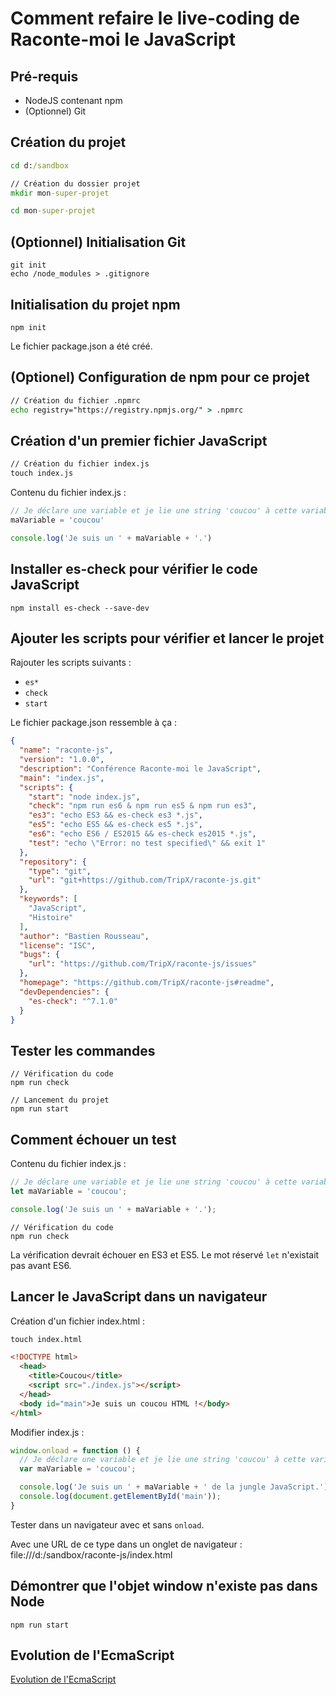 # Comment refaire le live-coding de Raconte-moi le JavaScript

## Pré-requis

- NodeJS contenant npm
- (Optionnel) Git

## Création du projet

```cmd
cd d:/sandbox

// Création du dossier projet
mkdir mon-super-projet

cd mon-super-projet
```

## (Optionnel) Initialisation Git

```shell
git init
echo /node_modules > .gitignore
```

## Initialisation du projet npm

```shell
npm init
```

Le fichier package.json a été créé.

## (Optionel) Configuration de npm pour ce projet

```cmd
// Création du fichier .npmrc
echo registry="https://registry.npmjs.org/" > .npmrc
```

## Création d'un premier fichier JavaScript

```cmd
// Création du fichier index.js
touch index.js
```

Contenu du fichier index.js :

```js
// Je déclare une variable et je lie une string 'coucou' à cette variable
maVariable = 'coucou'

console.log('Je suis un ' + maVariable + '.')
```

## Installer es-check pour vérifier le code JavaScript

```shell
npm install es-check --save-dev
```

## Ajouter les scripts pour vérifier et lancer le projet

Rajouter les scripts suivants :

- `es*`
- `check`
- `start`

Le fichier package.json ressemble à ça :

```json
{
  "name": "raconte-js",
  "version": "1.0.0",
  "description": "Conférence Raconte-moi le JavaScript",
  "main": "index.js",
  "scripts": {
    "start": "node index.js",
    "check": "npm run es6 & npm run es5 & npm run es3",
    "es3": "echo ES3 && es-check es3 *.js",
    "es5": "echo ES5 && es-check es5 *.js",
    "es6": "echo ES6 / ES2015 && es-check es2015 *.js",
    "test": "echo \"Error: no test specified\" && exit 1"
  },
  "repository": {
    "type": "git",
    "url": "git+https://github.com/TripX/raconte-js.git"
  },
  "keywords": [
    "JavaScript",
    "Histoire"
  ],
  "author": "Bastien Rousseau",
  "license": "ISC",
  "bugs": {
    "url": "https://github.com/TripX/raconte-js/issues"
  },
  "homepage": "https://github.com/TripX/raconte-js#readme",
  "devDependencies": {
    "es-check": "^7.1.0"
  }
}
```

## Tester les commandes

```shell
// Vérification du code
npm run check

// Lancement du projet
npm run start
```

## Comment échouer un test

Contenu du fichier index.js :

```js
// Je déclare une variable et je lie une string 'coucou' à cette variable
let maVariable = 'coucou';

console.log('Je suis un ' + maVariable + '.');
```

```shell
// Vérification du code
npm run check
```

La vérification devrait échouer en ES3 et ES5.
Le mot réservé `let` n'existait pas avant ES6.

## Lancer le JavaScript dans un navigateur

Création d'un fichier index.html :

```cmd
touch index.html
```

```html
<!DOCTYPE html>
  <head>
    <title>Coucou</title>
    <script src="./index.js"></script>
  </head>
  <body id="main">Je suis un coucou HTML !</body>
</html>
```

Modifier index.js :

```js
window.onload = function () {
  // Je déclare une variable et je lie une string 'coucou' à cette variable
  var maVariable = 'coucou';

  console.log('Je suis un ' + maVariable + ' de la jungle JavaScript.');
  console.log(document.getElementById('main'));
}
```

Tester dans un navigateur avec et sans `onload`.

Avec une URL de ce type dans un onglet de navigateur : file:///d:/sandbox/raconte-js/index.html

## Démontrer que l'objet window n'existe pas dans Node

```shell
npm run start
```

## Evolution de l'EcmaScript

[Evolution de l'EcmaScript](/evolution-es.md)
